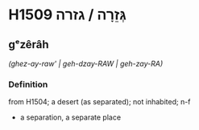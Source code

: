 # H1509 גְּזֵרָה / גזרה

## gᵉzêrâh

_(ghez-ay-raw' | ɡeh-dzay-RAW | ɡeh-zay-RA)_

### Definition

from H1504; a desert (as separated); not inhabited; n-f

- a separation, a separate place
